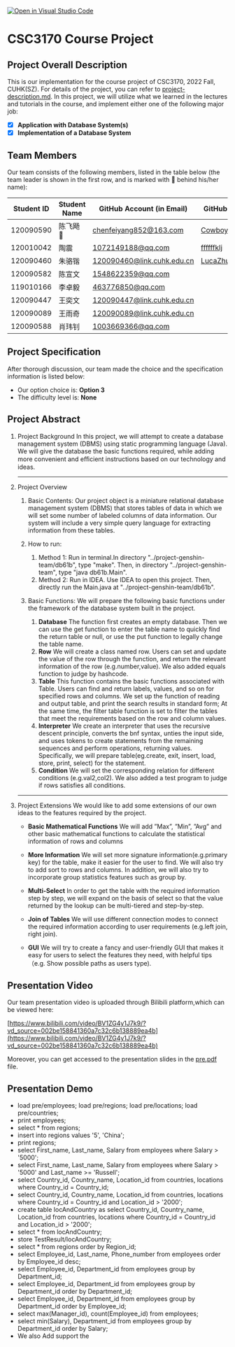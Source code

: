 [![Open in Visual Studio Code](https://classroom.github.com/assets/open-in-vscode-c66648af7eb3fe8bc4f294546bfd86ef473780cde1dea487d3c4ff354943c9ae.svg)](https://classroom.github.com/online_ide?assignment_repo_id=9422221&assignment_repo_type=AssignmentRepo)

# CSC3170 Course Project

## Project Overall Description

This is our implementation for the course project of CSC3170, 2022 Fall, CUHK(SZ). For details of the project, you can refer to [project-description.md](project-description.md). In this project, we will utilize what we learned in the lectures and tutorials in the course, and implement either one of the following major job:

<!-- Please fill in "x" to replace the blank space between "[]" to tick the todo item; it's ticked on the first one by default. -->

- [x] **Application with Database System(s)**
- [x] **Implementation of a Database System**

## Team Members

Our team consists of the following members, listed in the table below (the team leader is shown in the first row, and is marked with 🚩 behind his/her name):

<!-- change the info below to be the real case -->

| Student ID | Student Name | GitHub Account (in Email)  | GitHub User                                   |
| ---------- | ------------ | -------------------------  |-----------------------------------------------|
| 120090590  | 陈飞飏 🚩    | chenfeiyang852@163.com     | [CowboyPhilip](https://github.com/CowboyPhilip) | 
| 120010042  | 陶震         | 1072149188@qq.com          | [ffffffklj](https://github.com/ffffffklj)     |
| 120090460  | 朱骆锴       | 120090460@link.cuhk.edu.cn | [LucaZhu0219](https://github.com/LucaZhu0219) |
| 120090582  | 陈宣文       | 1548622359@qq.com          |                                               |
| 119010166  | 李卓毅       | 463776850@qq.com           |                                               |
| 120090447  | 王奕文       | 120090447@link.cuhk.edu.cn |                                               |
| 120090089  | 王雨奇       | 120090089@link.cuhk.edu.cn |                                               |
| 120090588  | 肖玮钊       | 1003669366@qq.com          |                                               |

## Project Specification

<!-- You should remove the terms/sentence that is not necessary considering your option/branch/difficulty choice -->

After thorough discussion, our team made the choice and the specification information is listed below:

- Our option choice is: **Option 3**
- The difficulty level is: **None**

## Project Abstract

<!-- TODO -->
1. Project Background 
   In this project, we will attempt to create a database management system (DBMS) using static programming language (Java). We will give the database the basic functions required, while adding more convenient and eﬀicient instructions based on our technology and ideas.

   

   ---

   

2. Project Overview
   1. Basic Contents:
      Our project object is a miniature relational database management system (DBMS) that stores tables of data in which we will set some number of labeled columns of data information. Our system will include a very simple query language for extracting information from these tables.

   2. How to run:
      1. Method 1: Run in terminal.In directory "../project-genshin-team/db61b", type "make". Then, in directory "../project-genshin-team", type "java db61b.Main".
      2. Method 2: Run in IDEA. Use IDEA to open this project. Then, directly run the Main.java at "../project-genshin-team/db61b".

      

   3. Basic Functions:
      We will prepare the following basic functions under the framework of the database system built in the project.
   
      1. **Database** The function first creates an empty database. Then we can use the get function to enter the table name to quickly find the return table or null, or use the put function to legally change the table name.
      2. **Row** We will create a class named row. Users can set and update the value of the row through the function, and return the relevant information of the row (e.g.number,value). We also added equals function to judge by hashcode.
      3. **Table** This function contains the basic functions associated with Table. Users can find and return labels, values, and so on for specified rows and columns. We set up the function of reading and output table, and print the search results in standard form; At the same time, the filter table function is set to filter the tables that meet the requirements based on the row and column values.
      4. **Interpreter** We create an interpreter that uses the recursive descent principle, converts the bnf syntax, unties the input side, and uses tokens to create statements from the remaining sequences and perform operations, returning values. Specifically, we will prepare table(eg.create, exit, insert, load, store, print, select) for the statement.
      5. **Condition** We will set the corresponding relation for different conditions (e.g.val2,col2). We also added a test program to judge if rows satisfies all conditions.
   
   
   
   ---

   

4. Project Extensions
   We would like to add some extensions of our own ideas to the features required by the project.

   + **Basic Mathematical Functions** We will add ”Max”, ”Min”, ”Avg” and other basic mathematical functions to calculate the statistical information of rows and columns

   + **More Information** We will set more signature information(e.g.primary key) for the table, make it easier for the user to find. We will also try to add sort to rows and columns. In addition, we will also try to incorporate group statistics features such as group by.

   + **Multi-Select** In order to get the table with the required information step by step, we will expand on the basis of select so that the value returned by the lookup can be multi-tiered and step-by-step.

   + **Join of Tables** We will use different connection modes to connect the required information according to user requirements (e.g.left join, right join).

   + **GUI** We will try to create a fancy and user-friendly GUI that makes it easy for users to select the features they need, with helpful tips（e.g. Show possible paths as users type).

## Presentation Video
Our team presentation video is uploaded through Bilibili platform,which can be viewed here:

[https://www.bilibili.com/video/BV1ZG4y1J7k9/?vd_source=002be158841360a7c32c6b138889ea4b](https://www.bilibili.com/video/BV1ZG4y1J7k9/?vd_source=002be158841360a7c32c6b138889ea4b)

Moreover, you can get accessed to the presentation slides in the [pre.pdf](pre.pdf) file.

## Presentation Demo
+ load pre/employees; load pre/regions; load pre/locations; load pre/countries;
+ print employees;
+ select \* from regions;
+ insert into regions values '5', 'China';
+ print regions;
+ select First_name, Last_name, Salary from employees where Salary > '5000';
+ select First_name, Last_name, Salary from employees where Salary > '5000' and Last_name >= 'Russell';
+ select Country_id, Country_name, Location_id from countries, locations where Country_id = Country_id;
+ select Country_id, Country_name, Location_id from countries, locations where Country_id = Country_id and Location_id > '2000';
+ create table locAndCountry as select Country_id, Country_name, Location_id from countries, locations where Country_id = Country_id and Location_id > '2000';
+ select * from locAndCountry;
+ store TestResult/locAndCountry;
+ select * from regions order by Region_id;
+ select Employee_id, Last_name, Phone_number from employees order by Employee_id desc;
+ select Employee_id, Department_id from employees group by Department_id;
+ select Employee_id, Department_id from employees group by Department_id order by Department_id;
+ select Employee_id, Department_id from employees group by Department_id order by Employee_id;
+ select max(Manager_id), count(Employee_id) from employees;
+ select min(Salary), Department_id from employees group by Department_id order by Salary;
+ We also Add support the 
